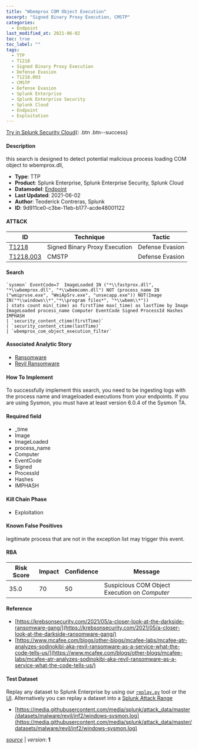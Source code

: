 ```yaml
---
title: "Wbemprox COM Object Execution"
excerpt: "Signed Binary Proxy Execution, CMSTP"
categories:
  - Endpoint
last_modified_at: 2021-06-02
toc: true
toc_label: ""
tags:
  - TTP
  - T1218
  - Signed Binary Proxy Execution
  - Defense Evasion
  - T1218.003
  - CMSTP
  - Defense Evasion
  - Splunk Enterprise
  - Splunk Enterprise Security
  - Splunk Cloud
  - Endpoint
  - Exploitation
---
```




[Try in Splunk Security Cloud](https://www.splunk.com/en_us/cyber-security.html){: .btn .btn--success}

#### Description

this search is designed to detect potential malicious process loading COM object to wbemprox.dll,

- **Type**: TTP
- **Product**: Splunk Enterprise, Splunk Enterprise Security, Splunk Cloud
- **Datamodel**: [Endpoint](https://docs.splunk.com/Documentation/CIM/latest/User/Endpoint)
- **Last Updated**: 2021-06-02
- **Author**: Teoderick Contreras, Splunk
- **ID**: 9d911ce0-c3be-11eb-b177-acde48001122


#### ATT&CK

| ID          | Technique   | Tactic         |
| ----------- | ----------- | -------------- |
| [T1218](https://attack.mitre.org/techniques/T1218/) | Signed Binary Proxy Execution | Defense Evasion |
| [T1218.003](https://attack.mitre.org/techniques/T1218/003/) | CMSTP | Defense Evasion |


#### Search

```
`sysmon` EventCode=7  ImageLoaded IN ("*\\fastprox.dll", "*\\wbemprox.dll", "*\\wbemcomn.dll") NOT (process_name IN ("wmiprvse.exe", "WmiApSrv.exe", "unsecapp.exe")) NOT(Image IN("*\\windows\\*","*\\program files*", "*\\wbem\\*")) 
| stats count min(_time) as firstTime max(_time) as lastTime by Image ImageLoaded process_name Computer EventCode Signed ProcessId Hashes IMPHASH 
| `security_content_ctime(firstTime)` 
| `security_content_ctime(lastTime)` 
| `wbemprox_com_object_execution_filter`
```

#### Associated Analytic Story
* [Ransomware](/stories/ransomware)
* [Revil Ransomware](/stories/revil_ransomware)


#### How To Implement
To successfully implement this search, you need to be ingesting logs with the process name and imageloaded executions from your endpoints. If you are using Sysmon, you must have at least version 6.0.4 of the Sysmon TA.

#### Required field
* _time
* Image
* ImageLoaded
* process_name
* Computer
* EventCode
* Signed
* ProcessId
* Hashes
* IMPHASH


#### Kill Chain Phase
* Exploitation


#### Known False Positives
legitimate process that are not in the exception list may trigger this event.


#### RBA

| Risk Score  | Impact      | Confidence   | Message      |
| ----------- | ----------- |--------------|--------------|
| 35.0 | 70 | 50 | Suspicious COM Object Execution on $Computer$ |





#### Reference

* [https://krebsonsecurity.com/2021/05/a-closer-look-at-the-darkside-ransomware-gang/](https://krebsonsecurity.com/2021/05/a-closer-look-at-the-darkside-ransomware-gang/)
* [https://www.mcafee.com/blogs/other-blogs/mcafee-labs/mcafee-atr-analyzes-sodinokibi-aka-revil-ransomware-as-a-service-what-the-code-tells-us/](https://www.mcafee.com/blogs/other-blogs/mcafee-labs/mcafee-atr-analyzes-sodinokibi-aka-revil-ransomware-as-a-service-what-the-code-tells-us/)



#### Test Dataset
Replay any dataset to Splunk Enterprise by using our [`replay.py`](https://github.com/splunk/attack_data#using-replaypy) tool or the [UI](https://github.com/splunk/attack_data#using-ui).
Alternatively you can replay a dataset into a [Splunk Attack Range](https://github.com/splunk/attack_range#replay-dumps-into-attack-range-splunk-server)

* [https://media.githubusercontent.com/media/splunk/attack_data/master/datasets/malware/revil/inf2/windows-sysmon.log](https://media.githubusercontent.com/media/splunk/attack_data/master/datasets/malware/revil/inf2/windows-sysmon.log)



[*source*](https://github.com/splunk/security_content/tree/develop/detections/endpoint/wbemprox_com_object_execution.yml) \| *version*: **1**